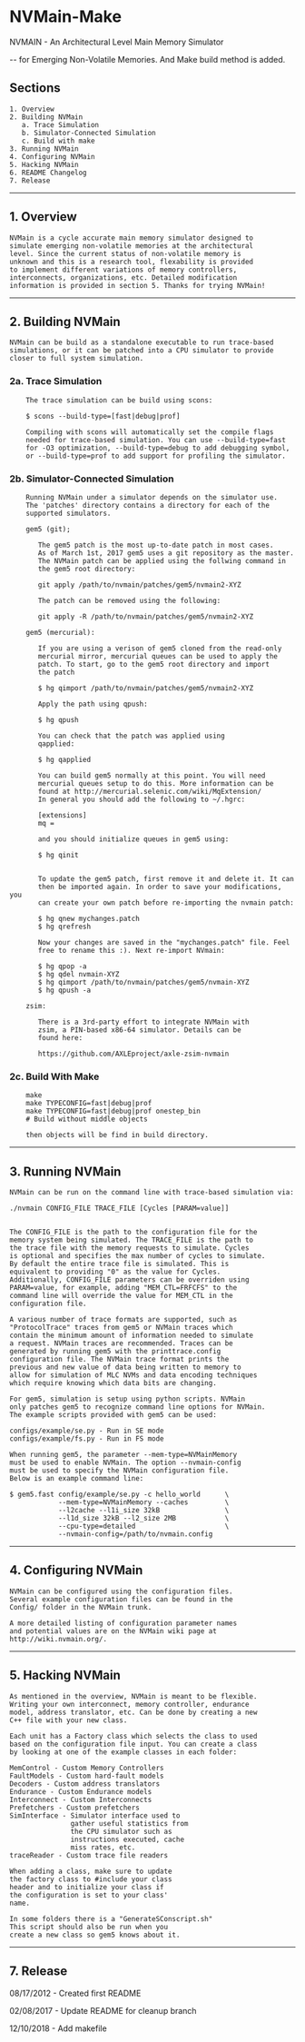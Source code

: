 # NVMain-Make

NVMAIN - An Architectural Level Main Memory Simulator

-- for Emerging Non-Volatile Memories.
And Make build method is added.

## Sections

    1. Overview
    2. Building NVMain
       a. Trace Simulation
       b. Simulator-Connected Simulation
       c. Build with make
    3. Running NVMain
    4. Configuring NVMain
    5. Hacking NVMain
    6. README Changelog
    7. Release

------------------------------------------------------  

## 1. Overview

    NVMain is a cycle accurate main memory simulator designed to
    simulate emerging non-volatile memories at the architectural
    level. Since the current status of non-volatile memory is
    unknown and this is a research tool, flexability is provided
    to implement different variations of memory controllers,
    interconnects, organizations, etc. Detailed modification
    information is provided in section 5. Thanks for trying NVMain!
------------------------------------------------------

## 2. Building NVMain

    NVMain can be build as a standalone executable to run trace-based
    simulations, or it can be patched into a CPU simulator to provide
    closer to full system simulation.

### 2a. Trace Simulation

        The trace simulation can be build using scons:

        $ scons --build-type=[fast|debug|prof]

        Compiling with scons will automatically set the compile flags
        needed for trace-based simulation. You can use --build-type=fast
        for -O3 optimization, --build-type=debug to add debugging symbol,
        or --build-type=prof to add support for profiling the simulator.

### 2b. Simulator-Connected Simulation

        Running NVMain under a simulator depends on the simulator use.
        The 'patches' directory contains a directory for each of the
        supported simulators.

        gem5 (git);

           The gem5 patch is the most up-to-date patch in most cases.
           As of March 1st, 2017 gem5 uses a git repository as the master.
           The NVMain patch can be applied using the follwing command in
           the gem5 root directory:

           git apply /path/to/nvmain/patches/gem5/nvmain2-XYZ

           The patch can be removed using the following:

           git apply -R /path/to/nvmain/patches/gem5/nvmain2-XYZ

        gem5 (mercurial):

           If you are using a verison of gem5 cloned from the read-only
           mercurial mirror, mercurial queues can be used to apply the
           patch. To start, go to the gem5 root directory and import
           the patch

           $ hg qimport /path/to/nvmain/patches/gem5/nvmain2-XYZ

           Apply the path using qpush:

           $ hg qpush

           You can check that the patch was applied using
           qapplied:

           $ hg qapplied

           You can build gem5 normally at this point. You will need
           mercurial queues setup to do this. More information can be
           found at http://mercurial.selenic.com/wiki/MqExtension/
           In general you should add the following to ~/.hgrc:

           [extensions]
           mq =

           and you should initialize queues in gem5 using:

           $ hg qinit


           To update the gem5 patch, first remove it and delete it. It can
           then be imported again. In order to save your modifications, you
           can create your own patch before re-importing the nvmain patch:

           $ hg qnew mychanges.patch
           $ hg qrefresh

           Now your changes are saved in the "mychanges.patch" file. Feel
           free to rename this :). Next re-import NVmain:

           $ hg qpop -a
           $ hg qdel nvmain-XYZ
           $ hg qimport /path/to/nvmain/patches/gem5/nvmain-XYZ
           $ hg qpush -a

        zsim:

           There is a 3rd-party effort to integrate NVMain with
           zsim, a PIN-based x86-64 simulator. Details can be
           found here:

           https://github.com/AXLEproject/axle-zsim-nvmain

### 2c. Build With Make

        make
        make TYPECONFIG=fast|debug|prof
        make TYPECONFIG=fast|debug|prof onestep_bin 
        # Build without middle objects

        then objects will be find in build directory.
------------------------------------------------------

## 3. Running NVMain

    NVMain can be run on the command line with trace-based simulation via:

    ./nvmain CONFIG_FILE TRACE_FILE [Cycles [PARAM=value]]


    The CONFIG_FILE is the path to the configuration file for the
    memory system being simulated. The TRACE_FILE is the path to
    the trace file with the memory requests to simulate. Cycles
    is optional and specifies the max number of cycles to simulate.
    By default the entire trace file is simulated. This is
    equivalent to providing "0" as the value for Cycles.
    Additionally, CONFIG_FILE parameters can be overriden using
    PARAM=value, for example, adding "MEM_CTL=FRFCFS" to the
    command line will override the value for MEM_CTL in the
    configuration file.

    A various number of trace formats are supported, such as
    "ProtocolTrace" traces from gem5 or NVMain traces which
    contain the minimum amount of information needed to simulate
    a request. NVMain traces are recommended. Traces can be
    generated by running gem5 with the printtrace.config
    configuration file. The NVMain trace format prints the
    previous and new value of data being written to memory to
    allow for simulation of MLC NVMs and data encoding techniques
    which require knowing which data bits are changing.

    For gem5, simulation is setup using python scripts. NVMain
    only patches gem5 to recognize command line options for NVMain.
    The example scripts provided with gem5 can be used:

    configs/example/se.py - Run in SE mode
    configs/example/fs.py - Run in FS mode

    When running gem5, the parameter --mem-type=NVMainMemory
    must be used to enable NVMain. The option --nvmain-config
    must be used to specify the NVMain configuration file. 
    Below is an example command line:

    $ gem5.fast config/example/se.py -c hello_world      \
                --mem-type=NVMainMemory --caches         \
                --l2cache --l1i_size 32kB                \
                --l1d_size 32kB --l2_size 2MB            \
                --cpu-type=detailed                      \
                --nvmain-config=/path/to/nvmain.config
------------------------------------------------------

## 4. Configuring NVMain

    NVMain can be configured using the configuration files.
    Several example configuration files can be found in the
    Config/ folder in the NVMain trunk.

    A more detailed listing of configuration parameter names
    and potential values are on the NVMain wiki page at
    http://wiki.nvmain.org/.
------------------------------------------------------

## 5. Hacking NVMain

    As mentioned in the overview, NVMain is meant to be flexible.
    Writing your own interconnect, memory controller, endurance
    model, address translator, etc. Can be done by creating a new
    C++ file with your new class.

    Each unit has a Factory class which selects the class to used
    based on the configuration file input. You can create a class
    by looking at one of the example classes in each folder:

    MemControl - Custom Memory Controllers
    FaultModels - Custom hard-fault models
    Decoders - Custom address translators
    Endurance - Custom Endurance models
    Interconnect - Custom Interconnects
    Prefetchers - Custom prefetchers
    SimInterface - Simulator interface used to
                   gather useful statistics from
                   the CPU simulator such as
                   instructions executed, cache
                   miss rates, etc.
    traceReader - Custom trace file readers

    When adding a class, make sure to update
    the factory class to #include your class
    header and to initialize your class if
    the configuration is set to your class'
    name.

    In some folders there is a "GenerateSConscript.sh"
    This script should also be run when you
    create a new class so gem5 knows about it.

------------------------------------------------------

## 7. Release

08/17/2012 - Created first README

02/08/2017 - Update README for cleanup branch

12/10/2018 - Add makefile